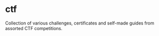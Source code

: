 # ctf
Collection of various challenges, certificates and self-made guides from assorted CTF competitions. 
